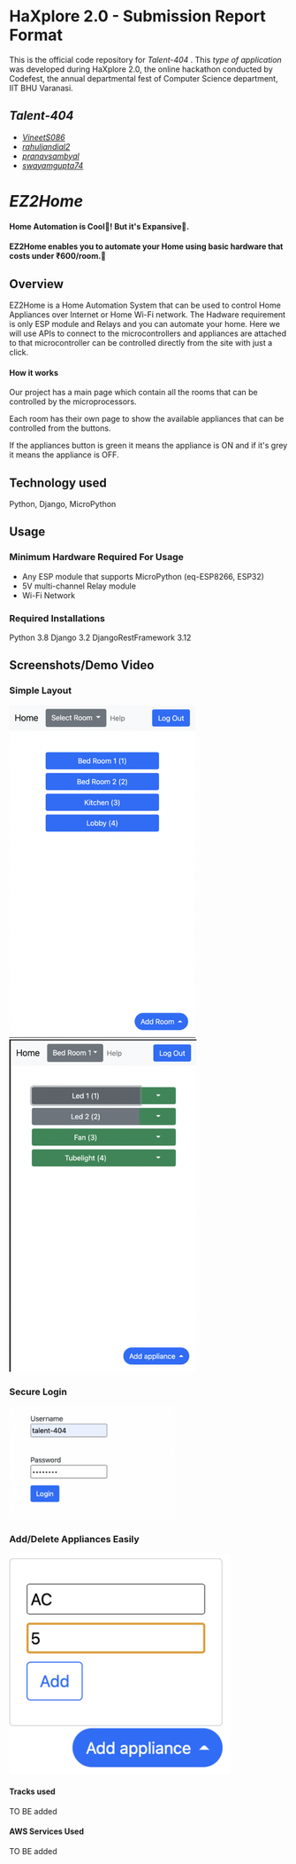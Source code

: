 # HaXplore 2.0 - Submission Report Format

This is the official code repository for _Talent-404_ . This _type of application_ was developed during HaXplore 2.0, 
the online hackathon conducted by Codefest, the annual departmental fest of Computer Science department, IIT BHU Varanasi.

## _Talent-404_

* _[VineetS086](https://github.com/VineetS086)_
* _[rahuljandial2](https://github.com/rahuljandial2)_
* _[pranavsambyal](https://github.com/pranavsambyal)_
* _[swayamgupta74](https://github.com/swayamgupta74)_

# _EZ2Home_
#### Home Automation is Cool🤩! But it's Expansive🥲. 
#### EZ2Home enables you to automate your Home using basic hardware that costs under ₹600/room.🤑



## Overview
EZ2Home is a Home Automation System that can be used to control Home Appliances over Internet or Home Wi-Fi network. 
The Hadware requirement is only ESP module and Relays and you can automate your home.
Here we will use APIs to connect to the microcontrollers and appliances are attached to that microcontroller can be 
controlled directly from the site with just a click.

#### How it works
Our project has a main page which contain all the rooms that can be controlled by the microprocessors.

Each room has their own page to show the available appliances that can be controlled from the buttons.

If the appliances button is green it means the appliance is ON and if it's grey it means the appliance is OFF.

## Technology used
Python, Django, MicroPython


## Usage

### Minimum Hardware Required For Usage
* Any ESP module that supports MicroPython (eq-ESP8266, ESP32)
* 5V multi-channel Relay module
* Wi-Fi Network

### Required Installations
Python 3.8
Django 3.2
DjangoRestFramework 3.12




## Screenshots/Demo Video

### Simple Layout
<div class="row">
  <div class="column">
<img src="https://github.com/VineetS086/EZ2Home/blob/main/Screenshots/home.png" height="600">
  </div>
  <div class="column">
<img src="https://github.com/VineetS086/EZ2Home/blob/main/Screenshots/room.png" height="600">
  </div>
</div>

### Secure Login
<img src="https://github.com/VineetS086/EZ2Home/blob/main/Screenshots/login.png" width="300">

### Add/Delete Appliances Easily
<img src="https://github.com/VineetS086/EZ2Home/blob/main/Screenshots/add%20appliance.png" width="400">


#### Tracks used
TO BE added


#### AWS Services Used
TO BE added





